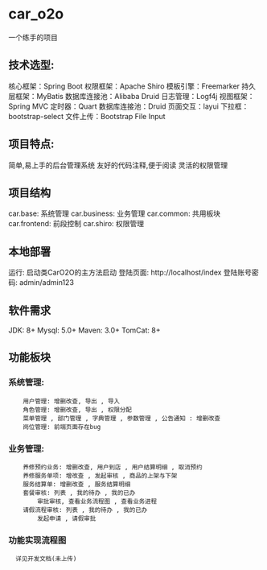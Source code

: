 # car_o2o
一个练手的项目

## 技术选型:
  核心框架：Spring Boot 
  权限框架：Apache Shiro 
  模板引擎：Freemarker 
  持久层框架：MyBatis 
  数据库连接池：Alibaba Druid 
  日志管理：Logf4j 
  视图框架：Spring MVC 
  定时器：Quart 
  数据库连接池：Druid 
  页面交互：layui 
  下拉框：bootstrap-select 
  文件上传：Bootstrap File Input 

## 项目特点:
  简单,易上手的后台管理系统 
  友好的代码注释,便于阅读 
  灵活的权限管理 
    
## 项目结构
  car.base: 系统管理 
  car.business: 业务管理 
  car.common: 共用板块 
  car.frontend: 前段控制 
  car.shiro: 权限管理 
  
## 本地部署
  运行: 启动类CarO2O的主方法启动 
  登陆页面: http://localhost/index 
  登陆账号密码: admin/admin123 
  
## 软件需求
  JDK: 8+ 
  Mysql: 5.0+ 
  Maven: 3.0+ 
  TomCat: 8+ 

## 功能板块
  ### 系统管理:
        用户管理: 增删改查, 导出 , 导入 
        角色管理: 增删改查, 导出 , 权限分配 
        菜单管理 , 部门管理 , 字典管理 , 参数管理 , 公告通知 : 增删改查 
        岗位管理: 前端页面存在bug 
  ### 业务管理: 
        养修预约业务: 增删改查, 用户到店 , 用户结算明细 , 取消预约 
        养修服务单项: 增改查 , 发起审核 , 商品的上架与下架 
        服务结算单: 增删改查 , 服务结算明细 
        套餐审核: 列表 , 我的待办 , 我的已办 
            审批审核, 查看业务流程图 , 查看业务进程 
        请假流程审核: 列表 , 我的待办 , 我的已办 
            发起申请 , 请假审批 
            
### 功能实现流程图
      详见开发文档(未上传) 

